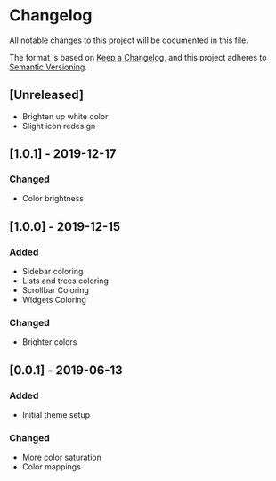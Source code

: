 # Changelog
All notable changes to this project will be documented in this file.

The format is based on [Keep a Changelog](https://keepachangelog.com/en/1.0.0/),
and this project adheres to [Semantic Versioning](https://semver.org/spec/v2.0.0.html).

## [Unreleased]
- Brighten up white color
- Slight icon redesign

## [1.0.1] - 2019-12-17
### Changed
- Color brightness

## [1.0.0] - 2019-12-15
### Added
- Sidebar coloring
- Lists and trees coloring
- Scrollbar Coloring
- Widgets Coloring

### Changed
- Brighter colors

## [0.0.1] - 2019-06-13
### Added
- Initial theme setup

### Changed
- More color saturation
- Color mappings

